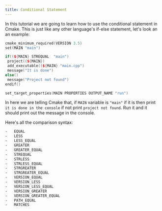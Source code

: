 ```yaml
---
title: Conditional Statement
---
```


In this tutorial we are going to learn how to use the conditional statement in Cmake. This is just
like any other language's if-else statement, let's look an an example:

```cpp
cmake_minimum_required(VERSION 3.5)
set(MAIN "main")

if((${MAIN} STREQUAL  "main")
 project((${MAIN})
 add_executable((${MAIN} "main.cpp")
 message("It is done")
else()
 message("Project not found")
endif()

set_target_properties(MAIN PROPERTIES OUTPUT_NAME "run")
```

In here we are telling Cmake that, if `MAIN` variable is `"main"` if it is then print
`it is done in the console` if not print `project not found`. Run it and it should print out the
message in the console.

Here's all the comparison syntax:

```bash
-   EQUAL
-   LESS
-   LESS_EQUAL
-   GREATER
-   GREATER_EQUAL
-   STREQUAL
-   STRLESS
-   STRLESS_EQUAL
-   STRGREATER
-   STRGREATER_EQUAL
-   VERSION_EQUAL
-   VERSION_LESS
-   VERSION_LESS_EQUAL
-   VERSION_GREATER
-   VERSION_GREATER_EQUAL
-   PATH_EQUAL
-   MATCHES
```
